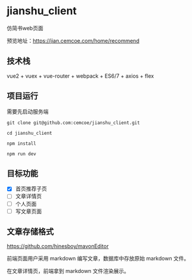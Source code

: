 # jianshu_client
仿简书web页面

预览地址：https://jian.cemcoe.com/home/recommend

## 技术栈
vue2 + vuex + vue-router + webpack + ES6/7 + axios + flex


## 项目运行
需要先启动服务端

```
git clone git@github.com:cemcoe/jianshu_client.git

cd jianshu_client

npm install

npm run dev
```

## 目标功能
- [x] 首页推荐子页
- [ ] 文章详情页
- [ ] 个人页面
- [ ] 写文章页面

## 文章存储格式
https://github.com/hinesboy/mavonEditor



前端页面用户采用 markdown 编写文章，数据库中存放原始 markdown 文件。

在文章详情页，前端拿到 markdown 文件渲染展示。
